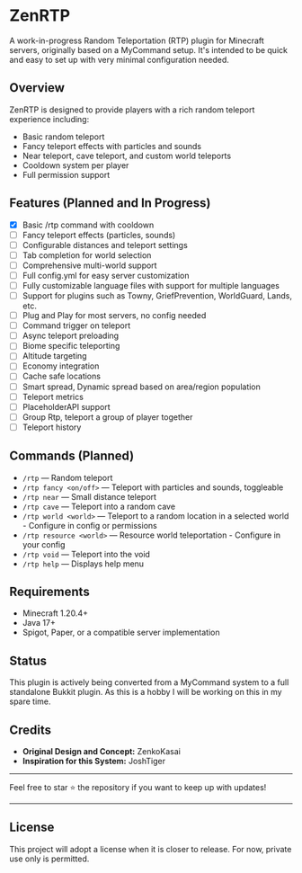 # ZenRTP

A work-in-progress Random Teleportation (RTP) plugin for Minecraft servers, originally based on a MyCommand setup.
It's intended to be quick and easy to set up with very minimal configuration needed.

## Overview
ZenRTP is designed to provide players with a rich random teleport experience including:
- Basic random teleport
- Fancy teleport effects with particles and sounds
- Near teleport, cave teleport, and custom world teleports
- Cooldown system per player
- Full permission support

## Features (Planned and In Progress)
- [x] Basic /rtp command with cooldown
- [ ] Fancy teleport effects (particles, sounds)
- [ ] Configurable distances and teleport settings
- [ ] Tab completion for world selection
- [ ] Comprehensive multi-world support
- [ ] Full config.yml for easy server customization
- [ ] Fully customizable language files with support for multiple languages
- [ ] Support for plugins such as Towny, GriefPrevention, WorldGuard, Lands, etc.
- [ ] Plug and Play for most servers, no config needed
- [ ] Command trigger on teleport
- [ ] Async teleport preloading
- [ ] Biome specific teleporting
- [ ] Altitude targeting
- [ ] Economy integration
- [ ] Cache safe locations
- [ ] Smart spread, Dynamic spread based on area/region population
- [ ] Teleport metrics
- [ ] PlaceholderAPI support
- [ ] Group Rtp, teleport a group of player together
- [ ] Teleport history

## Commands (Planned)
- `/rtp` — Random teleport
- `/rtp fancy <on/off>` — Teleport with particles and sounds, toggleable
- `/rtp near` — Small distance teleport
- `/rtp cave` — Teleport into a random cave
- `/rtp world <world>` — Teleport to a random location in a selected world - Configure in config or permissions
- `/rtp resource <world>` — Resource world teleportation - Configure in your config
- `/rtp void` — Teleport into the void
- `/rtp help` — Displays help menu

## Requirements
- Minecraft 1.20.4+
- Java 17+
- Spigot, Paper, or a compatible server implementation

## Status
This plugin is actively being converted from a MyCommand system to a full standalone Bukkit plugin. As this is a hobby I will be working on this in my spare time.

## Credits
- **Original Design and Concept:** ZenkoKasai
- **Inspiration for this System:** JoshTiger

---

Feel free to star ⭐ the repository if you want to keep up with updates!

---

## License
This project will adopt a license when it is closer to release. For now, private use only is permitted.

